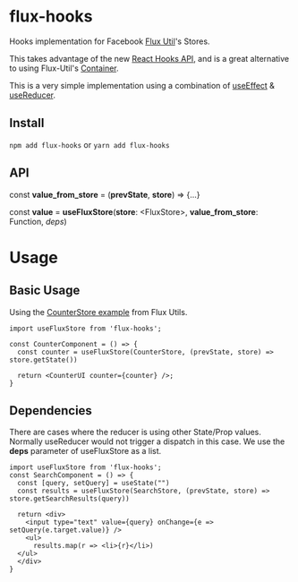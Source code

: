 # flux-hooks
Hooks implementation for Facebook [Flux Util](https://github.com/facebook/flux#Flux%20Utils)'s Stores.

This takes advantage of the new [React Hooks API](https://reactjs.org/docs/hooks-intro.html), and is a great alternative to using Flux-Util's [Container](https://facebook.github.io/flux/docs/flux-utils.html#container).

This is a very simple implementation using a combination of [useEffect](https://reactjs.org/docs/hooks-reference.html#useeffect) & [useReducer](https://reactjs.org/docs/hooks-reference.html#usereducer).

## Install
```npm add flux-hooks``` or ```yarn add flux-hooks```

## API


const **value_from_store** = (**prevState**, **store**) => {...}

const **value** = **useFluxStore**(**store**: \<FluxStore>, **value_from_store**: Function, *deps*)

# Usage

## Basic Usage
Using the [CounterStore example](https://facebook.github.io/flux/docs/flux-utils.html#content) from Flux Utils. 

~~~
import useFluxStore from 'flux-hooks';

const CounterComponent = () => {
  const counter = useFluxStore(CounterStore, (prevState, store) => store.getState())

  return <CounterUI counter={counter} />;
}
~~~

## Dependencies

There are cases where the reducer is using other State/Prop values. Normally useReducer would not trigger a dispatch in this case. We use the **deps** parameter of useFluxStore as a list. 

~~~
import useFluxStore from 'flux-hooks';
const SearchComponent = () => {
  const [query, setQuery] = useState("")
  const results = useFluxStore(SearchStore, (prevState, store) => store.getSearchResults(query))

  return <div>
    <input type="text" value={query} onChange={e => setQuery(e.target.value)} />
    <ul>
      results.map(r => <li>{r}</li>)
  </ul>
  </div>
}
~~~